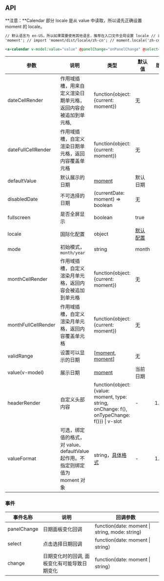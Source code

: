 ## API

**注意：**Calendar 部分 locale 是从 value 中读取，所以请先正确设置 moment 的 locale。

```html
// 默认语言为 en-US，所以如果需要使用其他语言，推荐在入口文件全局设置 locale // import moment from
'moment'; // import 'moment/dist/locale/zh-cn'; // moment.locale('zh-cn');

<a-calendar v-model:value="value" @panelChange="onPanelChange" @select="onSelect"></a-calendar>
```

| 参数 | 说明 | 类型 | 默认值 | 版本 |
| --- | --- | --- | --- | --- |
| dateCellRender | 作用域插槽，用来自定义渲染日期单元格，返回内容会被追加到单元格, | function(object: {current: moment}) | 无 |  |
| dateFullCellRender | 作用域插槽，自定义渲染日期单元格，返回内容覆盖单元格 | function(object: {current: moment}) | 无 |  |
| defaultValue | 默认展示的日期 | [moment](http://momentjs.com/) | 默认日期 |  |
| disabledDate | 不可选择的日期 | (currentDate: moment) => boolean | 无 |  |
| fullscreen | 是否全屏显示 | boolean | true |  |
| locale | 国际化配置 | object | [默认配置](https://github.com/vueComponent/ant-design-vue/blob/master/components/date-picker/locale/example.json) |  |
| mode | 初始模式，`month/year` | string | month |  |
| monthCellRender | 作用域插槽，自定义渲染月单元格，返回内容会被追加到单元格 | function(object: {current: moment}) | 无 |  |
| monthFullCellRender | 作用域插槽，自定义渲染月单元格，返回内容覆盖单元格 | function(object: {current: moment}) | 无 |  |
| validRange | 设置可以显示的日期 | \[[moment](http://momentjs.com/), [moment](http://momentjs.com/)] | 无 |  |
| value(v-model) | 展示日期 | [moment](http://momentjs.com/) | 当前日期 |  |
| headerRender | 自定义头部内容 | function(object:{value: moment, type: string, onChange: f(), onTypeChange: f()}) \| v-slot | - | 1.5.0 |
| valueFormat | 可选，绑定值的格式，对 value、defaultValue 起作用。不指定则绑定值为 moment 对象 | string，[具体格式](https://momentjs.com/docs/#/displaying/format/) | - | 1.5.4 |

### 事件

| 事件名称 | 说明 | 回调参数 |
| --- | --- | --- |
| panelChange | 日期面板变化回调 | function(date: moment \| string, mode: string) | 无 |
| select | 点击选择日期回调 | function(date: moment \| string） | 无 |
| change | 日期变化时的回调, 面板变化有可能导致日期变化 | function(date: moment \| string） | 无 |
